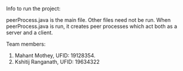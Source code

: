 Info to run the project:

peerProcess.java is the main file. Other files need not be run.
When peerProcess.java is run, it creates peer processes which act both as a server and a client.

Team members:
1. Mahant Mothey, UFID: 19128354.
2. Kshitij Ranganath, UFID: 19634322
